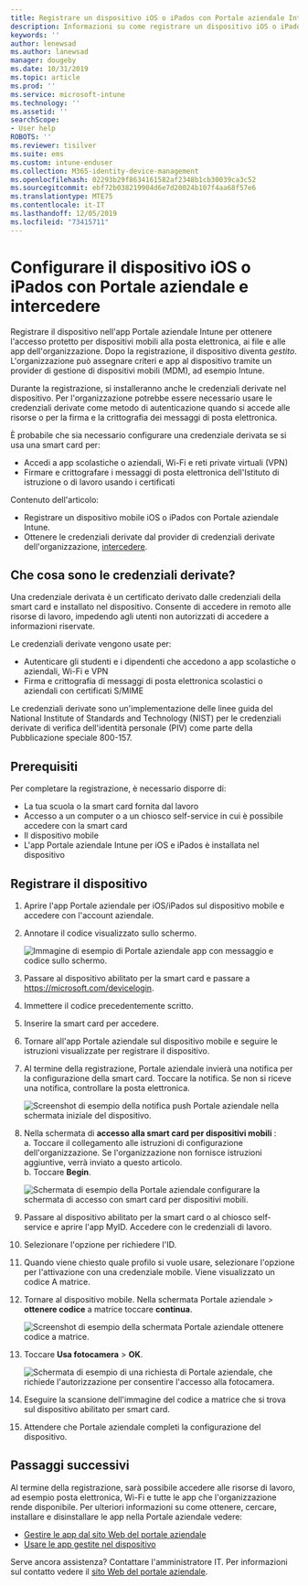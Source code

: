 ```yaml
---
title: Registrare un dispositivo iOS o iPados con Portale aziendale Intune e intercedere
description: Informazioni su come registrare un dispositivo iOS o iPados e configurare l'autenticazione delle credenziali derivate con Intercedi.
keywords: ''
author: lenewsad
ms.author: lanewsad
manager: dougeby
ms.date: 10/31/2019
ms.topic: article
ms.prod: ''
ms.service: microsoft-intune
ms.technology: ''
ms.assetid: ''
searchScope:
- User help
ROBOTS: ''
ms.reviewer: tisilver
ms.suite: ems
ms.custom: intune-enduser
ms.collection: M365-identity-device-management
ms.openlocfilehash: 02293b29f8634161582af2348b1cb30039ca3c52
ms.sourcegitcommit: ebf72b038219904d6e7d20024b107f4aa68f57e6
ms.translationtype: MTE75
ms.contentlocale: it-IT
ms.lasthandoff: 12/05/2019
ms.locfileid: "73415711"
---
```

# <a name="set-up-ios-or-ipados-device-with-company-portal-and-intercede"></a>Configurare il dispositivo iOS o iPados con Portale aziendale e intercedere

Registrare il dispositivo nell'app Portale aziendale Intune per ottenere l'accesso protetto per dispositivi mobili alla posta elettronica, ai file e alle app dell'organizzazione.  Dopo la registrazione, il dispositivo diventa *gestito*. L'organizzazione può assegnare criteri e app al dispositivo tramite un provider di gestione di dispositivi mobili (MDM), ad esempio Intune.  

Durante la registrazione, si installeranno anche le credenziali derivate nel dispositivo. Per l'organizzazione potrebbe essere necessario usare le credenziali derivate come metodo di autenticazione quando si accede alle risorse o per la firma e la crittografia dei messaggi di posta elettronica. 

È probabile che sia necessario configurare una credenziale derivata se si usa una smart card per:

* Accedi a app scolastiche o aziendali, Wi-Fi e reti private virtuali (VPN)
* Firmare e crittografare i messaggi di posta elettronica dell'Istituto di istruzione o di lavoro usando i certificati  

Contenuto dell'articolo:  

* Registrare un dispositivo mobile iOS o iPados con Portale aziendale Intune.  
* Ottenere le credenziali derivate dal provider di credenziali derivate dell'organizzazione, [intercedere](https://www.intercede.com/).   


## <a name="what-are-derived-credentials"></a>Che cosa sono le credenziali derivate?  
Una credenziale derivata è un certificato derivato dalle credenziali della smart card e installato nel dispositivo. Consente di accedere in remoto alle risorse di lavoro, impedendo agli utenti non autorizzati di accedere a informazioni riservate.  

Le credenziali derivate vengono usate per: 
* Autenticare gli studenti e i dipendenti che accedono a app scolastiche o aziendali, Wi-Fi e VPN
* Firma e crittografia di messaggi di posta elettronica scolastici o aziendali con certificati S/MIME  

Le credenziali derivate sono un'implementazione delle linee guida del National Institute of Standards and Technology (NIST) per le credenziali derivate di verifica dell'identità personale (PIV) come parte della Pubblicazione speciale 800-157.  

## <a name="prerequisites"></a>Prerequisiti

 Per completare la registrazione, è necessario disporre di:

* La tua scuola o la smart card fornita dal lavoro
* Accesso a un computer o a un chiosco self-service in cui è possibile accedere con la smart card
* Il dispositivo mobile
* L'app Portale aziendale Intune per iOS e iPados è installata nel dispositivo


## <a name="enroll-device"></a>Registrare il dispositivo  
1. Aprire l'app Portale aziendale per iOS/iPados sul dispositivo mobile e accedere con l'account aziendale.  
2. Annotare il codice visualizzato sullo schermo.  

    ![Immagine di esempio di Portale aziendale app con messaggio e codice sullo schermo.](./media/copy-code-intercede.png)  
1. Passare al dispositivo abilitato per la smart card e passare a https://microsoft.com/devicelogin. 

1. Immettere il codice precedentemente scritto.
 
2. Inserire la smart card per accedere.   

3. Tornare all'app Portale aziendale sul dispositivo mobile e seguire le istruzioni visualizzate per registrare il dispositivo.  
4. Al termine della registrazione, Portale aziendale invierà una notifica per la configurazione della smart card. Toccare la notifica. Se non si riceve una notifica, controllare la posta elettronica.   

    ![Screenshot di esempio della notifica push Portale aziendale nella schermata iniziale del dispositivo.](./media/action-required-in-app-intercede.png)  

5. Nella schermata di **accesso alla smart card per dispositivi mobili** :  
    a. Toccare il collegamento alle istruzioni di configurazione dell'organizzazione. Se l'organizzazione non fornisce istruzioni aggiuntive, verrà inviato a questo articolo.  
    b. Toccare **Begin**.  

    ![Schermata di esempio della Portale aziendale configurare la schermata di accesso con smart card per dispositivi mobili.](./media/smart-card-info-intercede.png)  

6. Passare al dispositivo abilitato per la smart card o al chiosco self-service e aprire l'app MyID. Accedere con le credenziali di lavoro.  
7. Selezionare l'opzione per richiedere l'ID. 
8. Quando viene chiesto quale profilo si vuole usare, selezionare l'opzione per l'attivazione con una credenziale mobile. Viene visualizzato un codice A matrice.  
9. Tornare al dispositivo mobile. Nella schermata Portale aziendale > **ottenere codice** a matrice toccare **continua**.  

    ![Screenshot di esempio della schermata Portale aziendale ottenere codice a matrice.](./media/get-qr-code-intercede.png) 
 
10. Toccare **Usa fotocamera** > **OK**.  

    ![Schermata di esempio di una richiesta di Portale aziendale, che richiede l'autorizzazione per consentire l'accesso alla fotocamera.](./media/allow-cp-camera-access-intercede.png)  

11. Eseguire la scansione dell'immagine del codice a matrice che si trova sul dispositivo abilitato per smart card. 
12. Attendere che Portale aziendale completi la configurazione del dispositivo.  

## <a name="next-steps"></a>Passaggi successivi  
Al termine della registrazione, sarà possibile accedere alle risorse di lavoro, ad esempio posta elettronica, Wi-Fi e tutte le app che l'organizzazione rende disponibile. Per ulteriori informazioni su come ottenere, cercare, installare e disinstallare le app nella Portale aziendale vedere:

* [Gestire le app dal sito Web del portale aziendale](manage-apps-cpweb.md)  
* [Usare le app gestite nel dispositivo](use-managed-apps-on-your-device-ios.md)  

Serve ancora assistenza? Contattare l'amministratore IT. Per informazioni sul contatto vedere il [sito Web del portale aziendale](https://go.microsoft.com/fwlink/?linkid=2010980).
